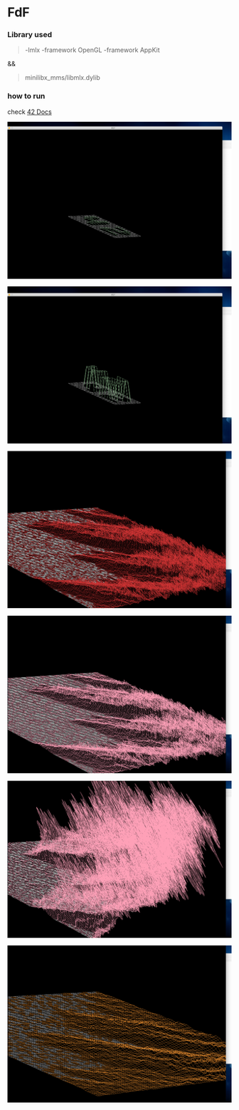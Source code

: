 # FdF

### Library used
> -lmlx -framework OpenGL -framework AppKit

 &&
 
> minilibx_mms/libmlx.dylib

### how to run 

check [42 Docs](https://harm-smits.github.io/42docs/libs/minilibx/getting_started.html)

<p align="center">
  <img src="images/1.png" alt="cylinder" title="Screenshot">
</p>

<p align="center">
  <img src="images/2.png" alt="first" title="Screenshot">
</p>

<p align="center">
  <img src="images/3.png" alt="first" title="Screenshot">
</p>
<p align="center">
  <img src="images/4.png" alt="first" title="Screenshot">
</p>
<p align="center">
  <img src="images/5.png" alt="first" title="Screenshot">
</p>
<p align="center">
  <img src="images/6.png" alt="first" title="Screenshot">
</p>


